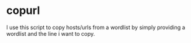 # copurl
I use this script to copy hosts/urls from a wordlist by simply providing a wordlist and the line i want to copy.
